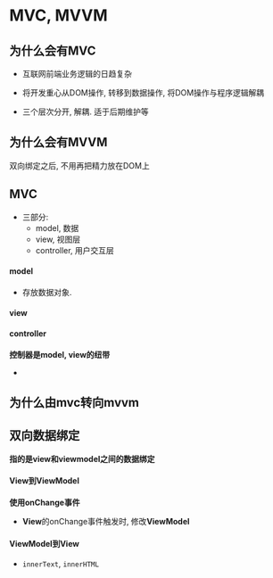 # MVC, MVVM





## 为什么会有MVC

- 互联网前端业务逻辑的日趋复杂
- 将开发重心从DOM操作, 转移到数据操作, 将DOM操作与程序逻辑解耦

- 三个层次分开, 解耦. 适于后期维护等



## 为什么会有MVVM

双向绑定之后, 不用再把精力放在DOM上





## MVC

- 三部分:
  - model, 数据
  - view, 视图层
  - controller, 用户交互层



#### model

- 存放数据对象.



#### view



#### controller

**控制器是model, view的纽带**



- 





## 为什么由mvc转向mvvm





## 双向数据绑定

**指的是view和viewmodel之间的数据绑定**



#### View到ViewModel

**使用onChange事件**

- **View**的onChange事件触发时, 修改**ViewModel**



#### ViewModel到View

- `innerText`, `innerHTML`
